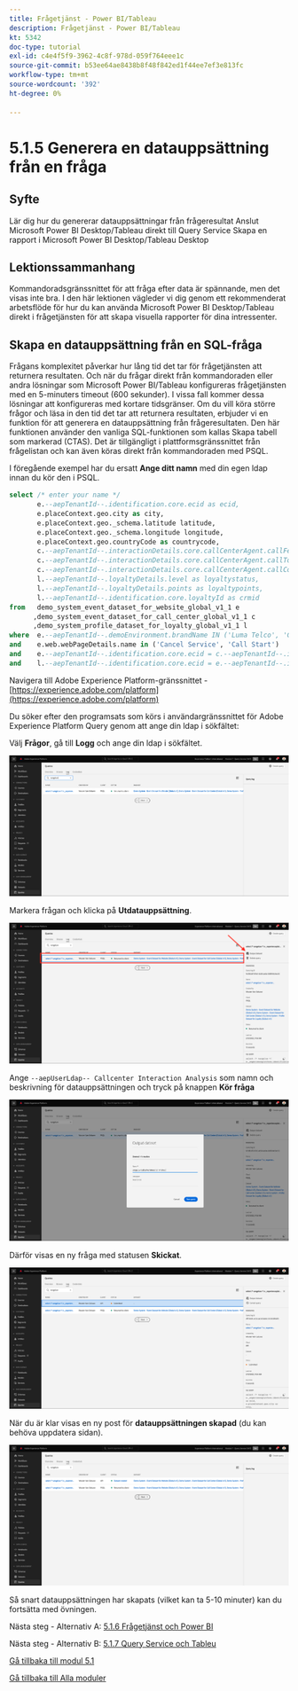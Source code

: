 ```yaml
---
title: Frågetjänst - Power BI/Tableau
description: Frågetjänst - Power BI/Tableau
kt: 5342
doc-type: tutorial
exl-id: c4e4f5f9-3962-4c8f-978d-059f764eee1c
source-git-commit: b53ee64ae8438b8f48f842ed1f44ee7ef3e813fc
workflow-type: tm+mt
source-wordcount: '392'
ht-degree: 0%

---
```


# 5.1.5 Generera en datauppsättning från en fråga

## Syfte

Lär dig hur du genererar datauppsättningar från frågeresultat
Anslut Microsoft Power BI Desktop/Tableau direkt till Query Service
Skapa en rapport i Microsoft Power BI Desktop/Tableau Desktop

## Lektionssammanhang

Kommandoradsgränssnittet för att fråga efter data är spännande, men det visas inte bra. I den här lektionen vägleder vi dig genom ett rekommenderat arbetsflöde för hur du kan använda Microsoft Power BI Desktop/Tableau direkt i frågetjänsten för att skapa visuella rapporter för dina intressenter.

## Skapa en datauppsättning från en SQL-fråga

Frågans komplexitet påverkar hur lång tid det tar för frågetjänsten att returnera resultaten. Och när du frågar direkt från kommandoraden eller andra lösningar som Microsoft Power BI/Tableau konfigureras frågetjänsten med en 5-minuters timeout (600 sekunder). I vissa fall kommer dessa lösningar att konfigureras med kortare tidsgränser. Om du vill köra större frågor och läsa in den tid det tar att returnera resultaten, erbjuder vi en funktion för att generera en datauppsättning från frågeresultaten. Den här funktionen använder den vanliga SQL-funktionen som kallas Skapa tabell som markerad (CTAS). Det är tillgängligt i plattformsgränssnittet från frågelistan och kan även köras direkt från kommandoraden med PSQL.

I föregående exempel har du ersatt **Ange ditt namn** med din egen ldap innan du kör den i PSQL.

```sql
select /* enter your name */
       e.--aepTenantId--.identification.core.ecid as ecid,
       e.placeContext.geo.city as city,
       e.placeContext.geo._schema.latitude latitude,
       e.placeContext.geo._schema.longitude longitude,
       e.placeContext.geo.countryCode as countrycode,
       c.--aepTenantId--.interactionDetails.core.callCenterAgent.callFeeling as callFeeling,
       c.--aepTenantId--.interactionDetails.core.callCenterAgent.callTopic as callTopic,
       c.--aepTenantId--.interactionDetails.core.callCenterAgent.callContractCancelled as contractCancelled,
       l.--aepTenantId--.loyaltyDetails.level as loyaltystatus,
       l.--aepTenantId--.loyaltyDetails.points as loyaltypoints,
       l.--aepTenantId--.identification.core.loyaltyId as crmid
from   demo_system_event_dataset_for_website_global_v1_1 e
      ,demo_system_event_dataset_for_call_center_global_v1_1 c
      ,demo_system_profile_dataset_for_loyalty_global_v1_1 l
where  e.--aepTenantId--.demoEnvironment.brandName IN ('Luma Telco', 'Citi Signal')
and    e.web.webPageDetails.name in ('Cancel Service', 'Call Start')
and    e.--aepTenantId--.identification.core.ecid = c.--aepTenantId--.identification.core.ecid
and    l.--aepTenantId--.identification.core.ecid = e.--aepTenantId--.identification.core.ecid;
```

Navigera till Adobe Experience Platform-gränssnittet - [https://experience.adobe.com/platform](https://experience.adobe.com/platform)

Du söker efter den programsats som körs i användargränssnittet för Adobe Experience Platform Query genom att ange din ldap i sökfältet:

Välj **Frågor**, gå till **Logg** och ange din ldap i sökfältet.

![search-query-for-ctas.png](./images/search-query-for-ctas.png)

Markera frågan och klicka på **Utdatauppsättning**.

![search-query-for-ctas.png](./images/search-query-for-ctasa.png)

Ange `--aepUserLdap-- Callcenter Interaction Analysis` som namn och beskrivning för datauppsättningen och tryck på knappen **Kör fråga**

![create-ctas-dataset.png](./images/create-ctas-dataset.png)

Därför visas en ny fråga med statusen **Skickat**.

![ctas-query-submitted.png](./images/ctas-query-submitted.png)

När du är klar visas en ny post för **datauppsättningen skapad** (du kan behöva uppdatera sidan).

![ctas-dataset-created.png](./images/ctas-dataset-created.png)

Så snart datauppsättningen har skapats (vilket kan ta 5-10 minuter) kan du fortsätta med övningen.

Nästa steg - Alternativ A: [5.1.6 Frågetjänst och Power BI](./ex6.md)

Nästa steg - Alternativ B: [5.1.7 Query Service och Tableu](./ex7.md)

[Gå tillbaka till modul 5.1](./query-service.md)

[Gå tillbaka till Alla moduler](../../../overview.md)
